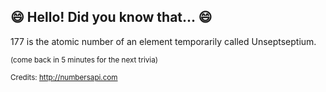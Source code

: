 ## 😄 Hello! Did you know that... 😄
177 is the atomic number of an element temporarily called Unseptseptium.

<sup>(come back in 5 minutes for the next trivia)</sup>


<sup>Credits: http://numbersapi.com</sup>

